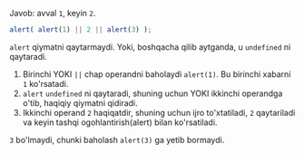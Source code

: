 Javob: avval `1`, keyin `2`.

```js run
alert( alert(1) || 2 || alert(3) );
```

`alert` qiymatni qaytarmaydi. Yoki, boshqacha qilib aytganda, u `undefined` ni qaytaradi.

1. Birinchi YOKI `||` chap operandni baholaydi `alert(1)`. Bu birinchi xabarni `1` ko'rsatadi.
2. `alert` `undefined` ni qaytaradi, shuning uchun YOKI ikkinchi operandga o'tib, haqiqiy qiymatni qidiradi.
3. Ikkinchi operand `2` haqiqatdir, shuning uchun ijro to'xtatiladi, `2` qaytariladi va keyin tashqi ogohlantirish(alert) bilan ko'rsatiladi.

`3` bo'lmaydi, chunki baholash `alert(3)` ga yetib bormaydi.
